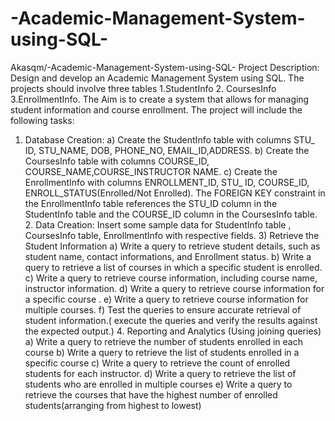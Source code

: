 # -Academic-Management-System-using-SQL-
Akasqm/-Academic-Management-System-using-SQL-
Project Description: Design and develop an Academic Management System using SQL. The projects should involve three tables 1.StudentInfo 2. CoursesInfo 3.EnrollmentInfo. The Aim is to create a system that allows for managing student information and course enrollment. The project will include the following tasks: 
1. Database Creation: a) Create the StudentInfo table with columns STU_ ID, STU_NAME, DOB, PHONE_NO, EMAIL_ID,ADDRESS. b) Create the CoursesInfo table with columns COURSE_ID, COURSE_NAME,COURSE_INSTRUCTOR NAME. c) Create the EnrollmentInfo with columns ENROLLMENT_ID, STU_ ID, COURSE_ID, ENROLL_STATUS(Enrolled/Not Enrolled). The FOREIGN KEY constraint in the EnrollmentInfo table references the STU_ID column in the StudentInfo table and the COURSE_ID column in the CoursesInfo table. 2. Data Creation: Insert some sample data for StudentInfo table , CoursesInfo table, EnrollmentInfo with respective fields. 3) Retrieve the Student Information a) Write a query to retrieve student details, such as student name, contact informations, and Enrollment status. b) Write a query to retrieve a list of courses in which a specific student is enrolled. c) Write a query to retrieve course information, including course name, instructor information. d) Write a query to retrieve course information for a specific course . e) Write a query to retrieve course information for multiple courses. f) Test the queries to ensure accurate retrieval of student information.( execute the queries and verify the results against the expected output.) 4. Reporting and Analytics (Using joining queries) a) Write a query to retrieve the number of students enrolled in each course b) Write a query to retrieve the list of students enrolled in a specific course c) Write a query to retrieve the count of enrolled students for each instructor. d) Write a query to retrieve the list of students who are enrolled in multiple courses e) Write a query to retrieve the courses that have the highest number of enrolled students(arranging from highest to lowest) 
